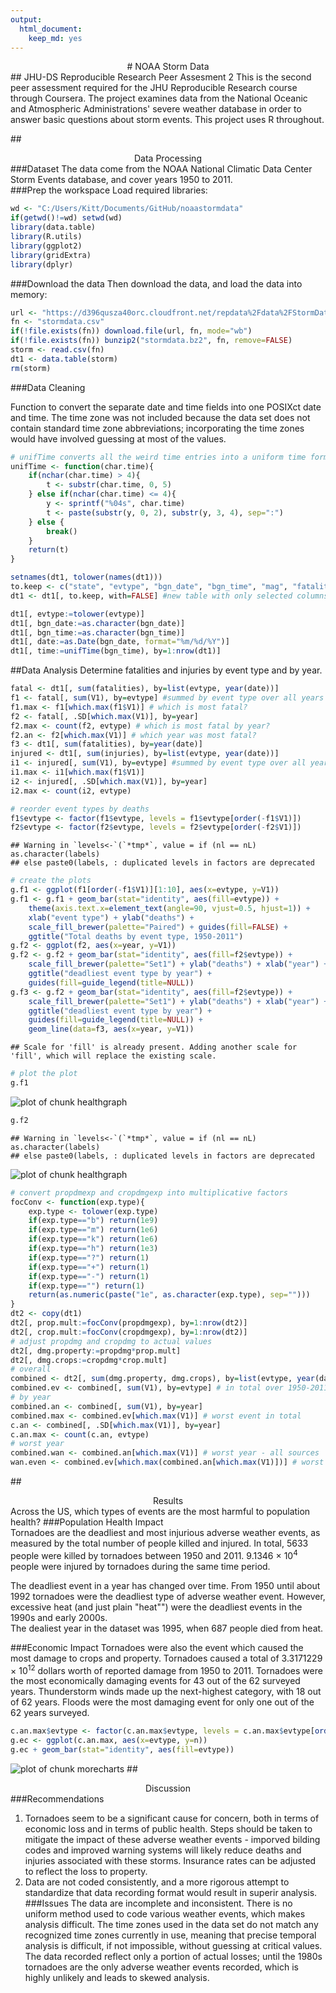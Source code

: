 ```yaml
---
output:
  html_document:
    keep_md: yes
---
```

<center># NOAA Storm Data</center>
## JHU-DS Reproducible Research Peer Assesment 2  
This is the second peer assessment required for the JHU Reproducible Research course through Coursera. The project examines data from the National Oceanic and Atmospheric Administrations' severe weather database in order to answer basic questions about storm events. This project uses R throughout.

##<center>Data Processing</center>
###Dataset
The data come from the NOAA National Climatic Data Center Storm Events database, and cover years 1950 to 2011.  
###Prep the workspace
Load required libraries:

```r
wd <- "C:/Users/Kitt/Documents/GitHub/noaastormdata"
if(getwd()!=wd) setwd(wd)
library(data.table)
library(R.utils)
library(ggplot2)
library(gridExtra)
library(dplyr)
```

###Download the data
Then download the data, and load the data into memory:

```r
url <- "https://d396qusza40orc.cloudfront.net/repdata%2Fdata%2FStormData.csv.bz2"
fn <- "stormdata.csv"
if(!file.exists(fn)) download.file(url, fn, mode="wb")
if(!file.exists(fn)) bunzip2("stormdata.bz2", fn, remove=FALSE)
storm <- read.csv(fn)
dt1 <- data.table(storm)
rm(storm)
```

###Data Cleaning

Function to convert the separate date and time fields into one POSIXct date and time. The time zone was not included because the data set does not contain standard time zone abbreviations; incorporating the time zones would have involved guessing at most of the values.


```r
# unifTime converts all the weird time entries into a uniform time format
unifTime <- function(char.time){
    if(nchar(char.time) > 4){
        t <- substr(char.time, 0, 5)
    } else if(nchar(char.time) <= 4){
        y <- sprintf("%04s", char.time)
        t <- paste(substr(y, 0, 2), substr(y, 3, 4), sep=":")
    } else {
        break()
    }
    return(t)
}
```


```r
setnames(dt1, tolower(names(dt1)))
to.keep <- c("state", "evtype", "bgn_date", "bgn_time", "mag", "fatalities", "injuries", "propdmg", "propdmgexp", "cropdmg", "cropdmgexp")
dt1 <- dt1[, to.keep, with=FALSE] #new table with only selected columns

dt1[, evtype:=tolower(evtype)]
dt1[, bgn_date:=as.character(bgn_date)]
dt1[, bgn_time:=as.character(bgn_time)]
dt1[, date:=as.Date(bgn_date, format="%m/%d/%Y")]
dt1[, time:=unifTime(bgn_time), by=1:nrow(dt1)]
```
##Data Analysis
Determine fatalities and injuries by event type and by year.

```r
fatal <- dt1[, sum(fatalities), by=list(evtype, year(date))]
f1 <- fatal[, sum(V1), by=evtype] #summed by event type over all years
f1.max <- f1[which.max(f1$V1)] # which is most fatal?
f2 <- fatal[, .SD[which.max(V1)], by=year]
f2.max <- count(f2, evtype) # which is most fatal by year?
f2.an <- f2[which.max(V1)] # which year was most fatal?
f3 <- dt1[, sum(fatalities), by=year(date)]
injured <- dt1[, sum(injuries), by=list(evtype, year(date))]
i1 <- injured[, sum(V1), by=evtype] #summed by event type over all years
i1.max <- i1[which.max(f1$V1)]
i2 <- injured[, .SD[which.max(V1)], by=year]
i2.max <- count(i2, evtype)
```

```r
# reorder event types by deaths
f1$evtype <- factor(f1$evtype, levels = f1$evtype[order(-f1$V1)])
f2$evtype <- factor(f2$evtype, levels = f2$evtype[order(-f2$V1)])
```

```
## Warning in `levels<-`(`*tmp*`, value = if (nl == nL) as.character(labels)
## else paste0(labels, : duplicated levels in factors are deprecated
```

```r
# create the plots
g.f1 <- ggplot(f1[order(-f1$V1)][1:10], aes(x=evtype, y=V1))
g.f1 <- g.f1 + geom_bar(stat="identity", aes(fill=evtype)) +
    theme(axis.text.x=element_text(angle=90, vjust=0.5, hjust=1)) +
    xlab("event type") + ylab("deaths") +
    scale_fill_brewer(palette="Paired") + guides(fill=FALSE) + 
    ggtitle("Total deaths by event type, 1950-2011")
g.f2 <- ggplot(f2, aes(x=year, y=V1))
g.f2 <- g.f2 + geom_bar(stat="identity", aes(fill=f2$evtype)) +
    scale_fill_brewer(palette="Set1") + ylab("deaths") + xlab("year") +
    ggtitle("deadliest event type by year") +
    guides(fill=guide_legend(title=NULL))
g.f3 <- g.f2 + geom_bar(stat="identity", aes(fill=f2$evtype)) +
    scale_fill_brewer(palette="Set1") + ylab("deaths") + xlab("year") +
    ggtitle("deadliest event type by year") +
    guides(fill=guide_legend(title=NULL)) +
    geom_line(data=f3, aes(x=year, y=V1))
```

```
## Scale for 'fill' is already present. Adding another scale for 'fill', which will replace the existing scale.
```

```r
# plot the plot
g.f1
```

![plot of chunk healthgraph](figure/healthgraph-1.png) 

```r
g.f2
```

```
## Warning in `levels<-`(`*tmp*`, value = if (nl == nL) as.character(labels)
## else paste0(labels, : duplicated levels in factors are deprecated
```

![plot of chunk healthgraph](figure/healthgraph-2.png) 

```r
# convert propdmexp and cropdmgexp into multiplicative factors
focConv <- function(exp.type){
    exp.type <- tolower(exp.type)
    if(exp.type=="b") return(1e9)
    if(exp.type=="m") return(1e6)
    if(exp.type=="k") return(1e6)
    if(exp.type=="h") return(1e3)
    if(exp.type=="?") return(1)
    if(exp.type=="+") return(1)
    if(exp.type=="-") return(1)
    if(exp.type=="") return(1)
    return(as.numeric(paste("1e", as.character(exp.type), sep="")))
}
dt2 <- copy(dt1)
dt2[, prop.mult:=focConv(propdmgexp), by=1:nrow(dt2)]
dt2[, crop.mult:=focConv(cropdmgexp), by=1:nrow(dt2)]
# adjust propdmg and cropdmg to actual values
dt2[, dmg.property:=propdmg*prop.mult]
dt2[, dmg.crops:=cropdmg*crop.mult]
# overall
combined <- dt2[, sum(dmg.property, dmg.crops), by=list(evtype, year(date))]
combined.ev <- combined[, sum(V1), by=evtype] # in total over 1950-2011
# by year
combined.an <- combined[, sum(V1), by=year]
combined.max <- combined.ev[which.max(V1)] # worst event in total
c.an <- combined[, .SD[which.max(V1)], by=year]
c.an.max <- count(c.an, evtype)
# worst year
combined.wan <- combined.an[which.max(V1)] # worst year - all sources
wan.even <- combined.ev[which.max(combined.an[which.max(V1)])] # worst event in that year
```
##<center>Results</center>
Across the US, which types of events are the most harmful to population health?
###Population Health Impact  
Tornadoes are the deadliest and most injurious adverse weather events, as measured by the total number of people killed and injured. In total, 5633 people were killed by tornadoes between 1950 and 2011. 9.1346 &times; 10<sup>4</sup> people were injured by tornadoes during the same time period.  

The deadliest event in a year has changed over time. From 1950 until about 1992 tornadoes were the deadliest type of adverse weather event. However, excessive heat (and just plain "heat"") were the deadliest events in the 1990s and early 2000s.    
The dealiest year in the dataset was 1995, when 687 people died from heat.  

###Economic Impact
Tornadoes were also the event which caused the most damage to crops and property. Tornadoes caused a total of 3.3171229 &times; 10<sup>12</sup> dollars worth of reported damage from 1950 to 2011.
Tornadoes were the most economically damaging events for 43 out of the 62 surveyed years. Thunderstorm winds made up the next-highest category, with 18 out of 62 years. Floods were the most damaging event for only one out of the 62 years surveyed.

```r
c.an.max$evtype <- factor(c.an.max$evtype, levels = c.an.max$evtype[order(-c.an.max$n)])
g.ec <- ggplot(c.an.max, aes(x=evtype, y=n))
g.ec + geom_bar(stat="identity", aes(fill=evtype))
```

![plot of chunk morecharts](figure/morecharts-1.png) 
##<center>Discussion</center>
###Recommendations
1. Tornadoes seem to be a significant cause for concern, both in terms of economic loss and in terms of public health. Steps should be taken to mitigate the impact of these adverse weather events - imporved bilding codes and improved warning systems will likely reduce deaths and injuries associated with these storms. Insurance rates can be adjusted to reflect the loss to property.
2. Data are not coded consistently, and a more rigorous attempt to standardize that data recording format would result in superir analysis.
###Issues
The data are incomplete and inconsistent. There is no uniform method used to code various weather events, which makes analysis difficult. The time zones used in the data set do not match any recognized time zones currently in use, meaning that precise temporal analysis is difficult, if not impossible, without guessing at critical values. The data recorded reflect only a portion of actual losses; until the 1980s tornadoes are the only adverse weather events recorded, which is highly unlikely and leads to skewed analysis.
